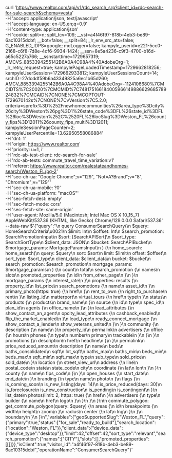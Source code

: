 
curl 'https://www.realtor.com/api/v1/rdc_search_srp?client_id=rdc-search-for-sale-search&schema=vesta' \
  -H 'accept: application/json, text/javascript' \
  -H 'accept-language: en-US,en;q=0.9' \
  -H 'content-type: application/json' \
  -H 'cookie: split=n; split_tcv=109; __vst=a4f46f97-818b-4eb3-be89-6ac10315dcbf; __bot=false; __split=84; _lr_env_src_ats=false; G_ENABLED_IDPS=google; mdLogger=false; kampyle_userid=e221-5cc0-2168-c6f8-7d8e-4df6-9934-1424; __ssn=8e5a4236-c9f3-4700-b16d-a65c5227a766; __ssnstarttime=1729657319; AMCVS_8853394255142B6A0A4C98A4%40AdobeOrg=1; _lr_retry_request=true; kampylePageLoadedTimestamp=1729662818256; kampyleUserSession=1729662933812; kampyleUserSessionsCount=14; srchID=27dcddf59b6a43349825a6ec1b65d260; AMCV_8853394255142B6A0A4C98A4%40AdobeOrg=-1124106680%7CMCIDTS%7C20020%7CMCMID%7C74817516618400596614988662968578924832%7CMCAID%7CNONE%7CMCOPTOUT-1729670142s%7CNONE%7CvVersion%7C5.2.0; criteria=sprefix%3D%252Fnewhomecommunities%26area_type%3Dcity%26city%3DWeston%26pg%3D1%26state_code%3DFL%26state_id%3DFL%26loc%3DWeston%252C%2520FL%26locSlug%3DWeston_FL%26county_fips%3D12011%26county_fips_multi%3D12011; kampyleSessionPageCounter=2; kampyleUserPercentile=13.62950558086884' \
  -H 'dnt: 1' \
  -H 'origin: https://www.realtor.com' \
  -H 'priority: u=1, i' \
  -H 'rdc-ab-test-client: rdc-search-for-sale' \
  -H 'rdc-ab-tests: commute_travel_time_variation:v1' \
  -H 'referer: https://www.realtor.com/realestateandhomes-search/Weston_FL/pg-2' \
  -H 'sec-ch-ua: "Google Chrome";v="129", "Not=A?Brand";v="8", "Chromium";v="129"' \
  -H 'sec-ch-ua-mobile: ?0' \
  -H 'sec-ch-ua-platform: "macOS"' \
  -H 'sec-fetch-dest: empty' \
  -H 'sec-fetch-mode: cors' \
  -H 'sec-fetch-site: same-origin' \
  -H 'user-agent: Mozilla/5.0 (Macintosh; Intel Mac OS X 10_15_7) AppleWebKit/537.36 (KHTML, like Gecko) Chrome/129.0.0.0 Safari/537.36' \
  --data-raw $'{"query":"\\n  query ConsumerSearchQuery(\\n    $query: HomeSearchCriteria\u0021\\n    $limit: Int\\n    $offset: Int\\n    $search_promotion: SearchPromotionInput\\n    $sort: [SearchAPISort]\\n    $sort_type: SearchSortType\\n    $client_data: JSON\\n    $bucket: SearchAPIBucket\\n    $mortgage_params: MortgageParamsInput\\n  ) {\\n    home_search: home_search(\\n      query: $query\\n      sort: $sort\\n      limit: $limit\\n      offset: $offset\\n      sort_type: $sort_type\\n      client_data: $client_data\\n      bucket: $bucket\\n      search_promotion: $search_promotion\\n      mortgage_params: $mortgage_params\\n    ) {\\n      count\\n      total\\n      search_promotion {\\n        names\\n        slots\\n        promoted_properties {\\n          id\\n          from_other_page\\n        }\\n      }\\n      mortgage_params {\\n        interest_rate\\n      }\\n      properties: results {\\n        property_id\\n        list_price\\n        search_promotions {\\n          name\\n          asset_id\\n        }\\n        primary_photo(https: true) {\\n          href\\n        }\\n        rent_to_own {\\n          right_to_purchase\\n          rent\\n        }\\n        listing_id\\n        matterport\\n        virtual_tours {\\n          href\\n          type\\n        }\\n        status\\n        products {\\n          products\\n          brand_name\\n        }\\n        source {\\n          id\\n          type\\n          spec_id\\n          plan_id\\n          agents {\\n            office_name\\n          }\\n        }\\n        lead_attributes {\\n          show_contact_an_agent\\n          opcity_lead_attributes {\\n            cashback_enabled\\n            flip_the_market_enabled\\n          }\\n          lead_type\\n          ready_connect_mortgage {\\n            show_contact_a_lender\\n            show_veterans_united\\n          }\\n        }\\n        community {\\n          description {\\n            name\\n          }\\n          property_id\\n          permalink\\n          advertisers {\\n            office {\\n              hours\\n              phones {\\n                type\\n                number\\n                primary\\n                trackable\\n              }\\n            }\\n          }\\n          promotions {\\n            description\\n            href\\n            headline\\n          }\\n        }\\n        permalink\\n        price_reduced_amount\\n        description {\\n          name\\n          beds\\n          baths_consolidated\\n          sqft\\n          lot_sqft\\n          baths_max\\n          baths_min\\n          beds_min\\n          beds_max\\n          sqft_min\\n          sqft_max\\n          type\\n          sub_type\\n          sold_price\\n          sold_date\\n        }\\n        location {\\n          street_view_url\\n          address {\\n            line\\n            postal_code\\n            state\\n            state_code\\n            city\\n            coordinate {\\n              lat\\n              lon\\n            }\\n          }\\n          county {\\n            name\\n            fips_code\\n          }\\n        }\\n        open_houses {\\n          start_date\\n          end_date\\n        }\\n        branding {\\n          type\\n          name\\n          photo\\n        }\\n        flags {\\n          is_coming_soon\\n          is_new_listing(days: 14)\\n          is_price_reduced(days: 30)\\n          is_foreclosure\\n          is_new_construction\\n          is_pending\\n          is_contingent\\n        }\\n        list_date\\n        photos(limit: 2, https: true) {\\n          href\\n        }\\n        advertisers {\\n          type\\n          builder {\\n            name\\n            href\\n            logo\\n          }\\n        }\\n      }\\n    }\\n\\n    commute_polygon: get_commute_polygon(query: $query) {\\n      areas {\\n        id\\n        breakpoints {\\n          width\\n          height\\n          zoom\\n        }\\n        radius\\n        center {\\n          lat\\n          lng\\n        }\\n      }\\n      boundary\\n    }\\n  }\\n","variables":{"geoSupportedSlug":"Weston_FL","query":{"primary":true,"status":["for_sale","ready_to_build"],"search_location":{"location":"Weston, FL"}},"client_data":{"device_data":{"device_type":"desktop"}},"limit":42,"offset":42,"sort_type":"relevant","search_promotion":{"names":["CITY"],"slots":[],"promoted_properties":[[]]}},"isClient":true,"visitor_id":"a4f46f97-818b-4eb3-be89-6ac10315dcbf","operationName":"ConsumerSearchQuery"}'